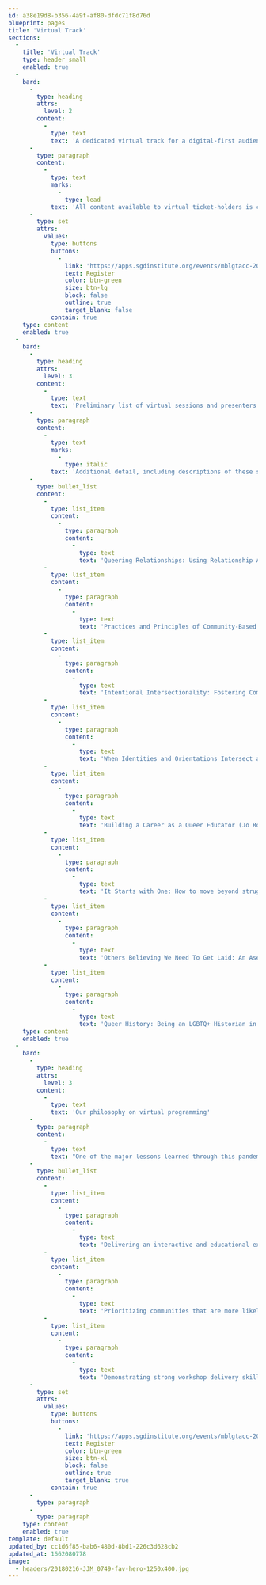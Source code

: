 ```yaml
---
id: a38e19d8-b356-4a9f-af80-dfdc71f8d76d
blueprint: pages
title: 'Virtual Track'
sections:
  -
    title: 'Virtual Track'
    type: header_small
    enabled: true
  -
    bard:
      -
        type: heading
        attrs:
          level: 2
        content:
          -
            type: text
            text: 'A dedicated virtual track for a digital-first audience'
      -
        type: paragraph
        content:
          -
            type: text
            marks:
              -
                type: lead
            text: 'All content available to virtual ticket-holders is curated to prioritize their experience.'
      -
        type: set
        attrs:
          values:
            type: buttons
            buttons:
              -
                link: 'https://apps.sgdinstitute.org/events/mblgtacc-2022'
                text: Register
                color: btn-green
                size: btn-lg
                block: false
                outline: true
                target_blank: false
            contain: true
    type: content
    enabled: true
  -
    bard:
      -
        type: heading
        attrs:
          level: 3
        content:
          -
            type: text
            text: 'Preliminary list of virtual sessions and presenters'
      -
        type: paragraph
        content:
          -
            type: text
            marks:
              -
                type: italic
            text: 'Additional detail, including descriptions of these sessions, will be made available in the weeks prior to the conference. Exact titles and presenters may change.'
      -
        type: bullet_list
        content:
          -
            type: list_item
            content:
              -
                type: paragraph
                content:
                  -
                    type: text
                    text: 'Queering Relationships: Using Relationship Anarchy to defeat Amatonormativity (The Ace and Aro Advocacy Project)'
          -
            type: list_item
            content:
              -
                type: paragraph
                content:
                  -
                    type: text
                    text: 'Practices and Principles of Community-Based LGBTQ Oral History (Xochi Sánchez)'
          -
            type: list_item
            content:
              -
                type: paragraph
                content:
                  -
                    type: text
                    text: 'Intentional Intersectionality: Fostering Community That Reflects the Community (Jamal King)'
          -
            type: list_item
            content:
              -
                type: paragraph
                content:
                  -
                    type: text
                    text: 'When Identities and Orientations Intersect and Collide: A Discussion (James Williams)'
          -
            type: list_item
            content:
              -
                type: paragraph
                content:
                  -
                    type: text
                    text: 'Building a Career as a Queer Educator (Jo Rothman)'
          -
            type: list_item
            content:
              -
                type: paragraph
                content:
                  -
                    type: text
                    text: 'It Starts with One: How to move beyond struggle and create an extraordinary relationship (Jeni)'
          -
            type: list_item
            content:
              -
                type: paragraph
                content:
                  -
                    type: text
                    text: 'Others Believing We Need To Get Laid: An Asexual Perspective on Sex Positivity (The Ace and Aro Advocacy Project)'
          -
            type: list_item
            content:
              -
                type: paragraph
                content:
                  -
                    type: text
                    text: 'Queer History: Being an LGBTQ+ Historian in the Midwest (Peyton Savington)'
    type: content
    enabled: true
  -
    bard:
      -
        type: heading
        attrs:
          level: 3
        content:
          -
            type: text
            text: 'Our philosophy on virtual programming'
      -
        type: paragraph
        content:
          -
            type: text
            text: "One of the major lessons learned through this pandemic is the need for hybrid options at large-scale events. As we continue to contend with the impacts of the health crisis and ensure Midwest queer and trans folks can engage with the conference, we are committed to providing a virtual experience tailored specifically for a digital-first audience—meaning we will ensure all content available to virtual ticket-holders is curated to prioritize their experience and that presenters/facilitators will be selected based on skills and experience working with virtual audiences.\_Content in this track is intended to focus on:"
      -
        type: bullet_list
        content:
          -
            type: list_item
            content:
              -
                type: paragraph
                content:
                  -
                    type: text
                    text: 'Delivering an interactive and educational experience to a digitally based audience'
          -
            type: list_item
            content:
              -
                type: paragraph
                content:
                  -
                    type: text
                    text: 'Prioritizing communities that are more likely to attend the conference virtually (Ex: access, distance/geographical location, affordability, etc)'
          -
            type: list_item
            content:
              -
                type: paragraph
                content:
                  -
                    type: text
                    text: 'Demonstrating strong workshop delivery skills in a virtual setting (aka not replicating an in-person workshop for this setting)'
      -
        type: set
        attrs:
          values:
            type: buttons
            buttons:
              -
                link: 'https://apps.sgdinstitute.org/events/mblgtacc-2022'
                text: Register
                color: btn-green
                size: btn-xl
                block: false
                outline: true
                target_blank: true
            contain: true
      -
        type: paragraph
      -
        type: paragraph
    type: content
    enabled: true
template: default
updated_by: cc1d6f85-bab6-480d-8bd1-226c3d628cb2
updated_at: 1662080778
image:
  - headers/20180216-JJM_0749-fav-hero-1250x400.jpg
---
```

